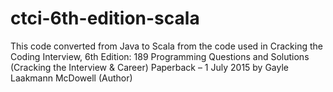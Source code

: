 # ctci-6th-edition-scala
This code converted from Java to Scala from the code used in Cracking the Coding Interview, 6th Edition: 189 Programming Questions and Solutions (Cracking the Interview & Career) Paperback – 1 July 2015
by Gayle Laakmann McDowell (Author)
